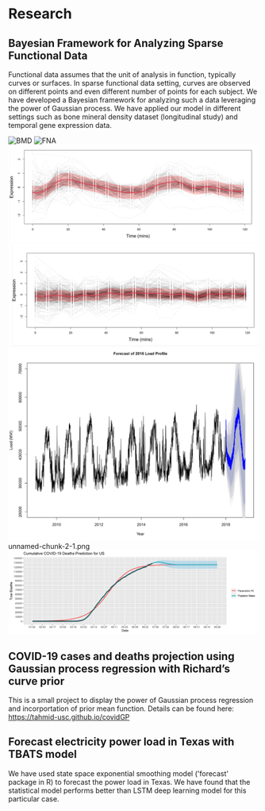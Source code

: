 # Research

## Bayesian Framework for Analyzing Sparse Functional Data

Functional data assumes that the unit of analysis in function, typically curves or surfaces. In sparse functional data setting, curves are observed on different points and even different number of points for each subject. We have developed a Bayesian framework for analyzing such a data leveraging the power of Gaussian process. We have applied our model in different settings such as bone mineral density dataset (longitudinal study) and temporal gene expression data.

![BMD](images/rbf.png)
![FNA](images/Pancreas_FNA.jpg.png)
![G1](images/g1.png)
![G2](images/g2.png)
![TBAT](images/tbat.png) unnamed-chunk-2-1.png
![covid](images/unnamed-chunk-2-1.png)

## COVID-19 cases and deaths projection using Gaussian process regression with Richard’s curve prior

This is a small project to display the power of Gaussian process regression and incorportation of prior mean function. Details can be found here: https://tahmid-usc.github.io/covidGP

## Forecast electricity power load in Texas with TBATS model

We have used state space exponential smoothing model ('forecast' package in R) to forecast the power load in Texas. We have found that the statistical model performs better than LSTM deep learning model for this particular case.

## 
